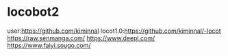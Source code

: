 # locobot2
user:https://github.com/kiminnal
locot1.0:https://github.com/kiminnal/-locot
https://raw.senmanga.com/
https://www.deepl.com/
https://www.faiyi.sougo.com/
